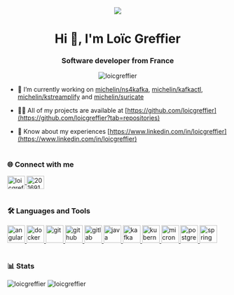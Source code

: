 <div align="center">
  <img src="https://user-images.githubusercontent.com/34104771/226453073-1c397c5e-56b0-4ff0-91b4-58b7ff20f0dd.gif"/>
  <h1>Hi 👋, I'm Loïc Greffier</h1>
  <h3>Software developer from France</h3>
  
  <p> <img src="https://komarev.com/ghpvc/?username=loicgreffier&label=Profile%20views&color=0e75b6&style=for-the-badge" alt="loicgreffier" /> </p>
</div>

- 🔭 I’m currently working on [michelin/ns4kafka](https://github.com/michelin/ns4kafka), [michelin/kafkactl](https://github.com/michelin/kafkactl), [michelin/kstreamplify](https://github.com/michelin/kstreamplify) and [michelin/suricate](https://github.com/michelin/suricate) 

- 👨‍💻 All of my projects are available at [https://github.com/loicgreffier](https://github.com/loicgreffier?tab=repositories)

- 📄 Know about my experiences [https://www.linkedin.com/in/loicgreffier](https://www.linkedin.com/in/loicgreffier)

<h1></h1>

<h3 align="left">🌐 Connect with me</h3>
<p align="left">
  <a href="https://linkedin.com/in/loicgreffier" target="blank">
    <img align="center" src="https://raw.githubusercontent.com/rahuldkjain/github-profile-readme-generator/master/src/images/icons/Social/linked-in-alt.svg" alt="loicgreffier" height="30" width="40" />
  </a>
  <a href="https://stackoverflow.com/users/20169100" target="blank">
    <img align="center" src="https://raw.githubusercontent.com/rahuldkjain/github-profile-readme-generator/master/src/images/icons/Social/stack-overflow.svg" alt="20169100" height="30" width="40" />
  </a>
</p>

<h1></h1>

<h3 align="left">🛠️ Languages and Tools</h3>
<p align="left"> 
  <a href="https://angular.io" title="Angular" target="_blank" rel="noreferrer"> <img src="https://angular.io/assets/images/logos/angular/angular.svg" alt="angular" width="40" height="40"/> </a> 
  <a href="https://www.docker.com/" title="Docker" target="_blank" rel="noreferrer"> <img src="https://cdn.jsdelivr.net/gh/devicons/devicon/icons/docker/docker-original-wordmark.svg" alt="docker" width="40" height="40"/> </a> 
  <a href="https://git-scm.com/" title="Git" target="_blank" rel="noreferrer"> <img src="https://www.vectorlogo.zone/logos/git-scm/git-scm-icon.svg" alt="git" width="40" height="40"/> </a> 
  <a href="https://github.com/" title="GitHub" target="_blank" rel="noreferrer"> <img src="https://cdn.jsdelivr.net/gh/devicons/devicon/icons/github/github-original.svg" alt="github" width="40" height="40"/> </a> 
  <a href="https://gitlab.com/" title="GitLab" target="_blank" rel="noreferrer"> <img src="https://cdn.jsdelivr.net/gh/devicons/devicon/icons/gitlab/gitlab-original.svg" alt="gitlab" width="40" height="40"/> </a> 
  <a href="https://www.java.com" title="Java" target="_blank" rel="noreferrer"> <img src="https://cdn.jsdelivr.net/gh/devicons/devicon/icons/java/java-original.svg" alt="java" width="40" height="40"/> </a> 
  <a href="https://kafka.apache.org/" title="Apache Kafka" target="_blank" rel="noreferrer"> <img src="https://www.vectorlogo.zone/logos/apache_kafka/apache_kafka-icon.svg" alt="kafka" width="40" height="40"/> </a> 
  <a href="https://kubernetes.io" title="Kubernetes" target="_blank" rel="noreferrer"> <img src="https://www.vectorlogo.zone/logos/kubernetes/kubernetes-icon.svg" alt="kubernetes" width="40" height="40"/> </a> 
  <a href="https://micronaut.io/" title="Micronaut" target="_blank" rel="noreferrer"> <img src="https://micronaut.io/wp-content/uploads/2021/06/sally-black.png" alt="micronaut" width="40" height="40"/> </a> 
  <a href="https://www.postgresql.org" title="PostgreSQL" target="_blank" rel="noreferrer"> <img src="https://cdn.jsdelivr.net/gh/devicons/devicon/icons/postgresql/postgresql-original-wordmark.svg" alt="postgresql" width="40" height="40"/> </a> 
  <a href="https://spring.io/" title="Spring Boot" target="_blank" rel="noreferrer"> <img src="https://www.vectorlogo.zone/logos/springio/springio-icon.svg" alt="spring" width="40" height="40"/> </a> 
</p>

<h1></h1>

<h3 align="left">📊 Stats</h3>
<div align="left">
  <img src="https://github-readme-stats.vercel.app/api?username=loicgreffier&show_icons=true&locale=en&custom_title=GitHub%20Stats&bg_color=30,0f0c29,302b63,24243e&title_color=fff&text_color=fff&icon_color=fff" alt="loicgreffier" />
  <img src="https://github-readme-streak-stats.herokuapp.com/?user=loicgreffier" alt="loicgreffier" />
</div>
